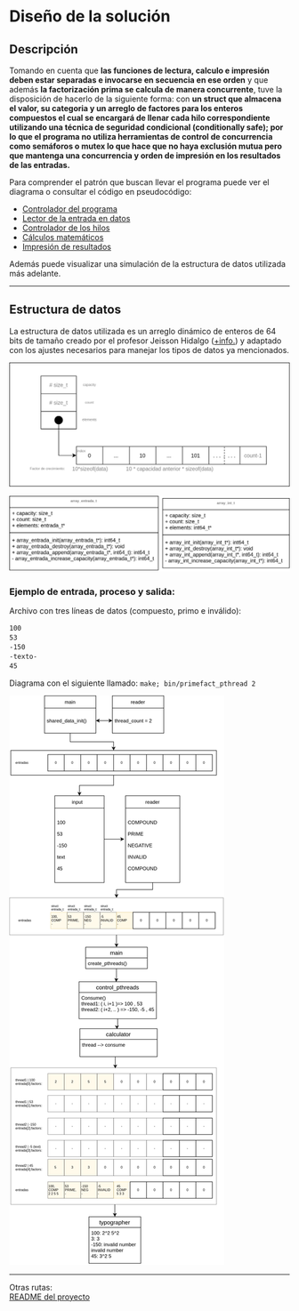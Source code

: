 
# Diseño de la solución

## **Descripción**

Tomando en cuenta que **las funciones de lectura, calculo e impresión deben estar separadas e invocarse en secuencia en ese orden** y que además **la factorización prima se calcula de manera concurrente**, tuve la disposición de hacerlo de la siguiente forma: con **un struct que almacena el valor, su categoria y un arreglo de factores para los enteros compuestos el cual se encargará de llenar cada hilo correspondiente utilizando una técnica de seguridad condicional (conditionally safe); por lo que el programa no utiliza herramientas de control de concurrencia como semáforos o mutex lo que hace que no haya exclusión mutua pero que mantenga una concurrencia y orden de impresión en los resultados de las entradas.**

Para comprender el patrón que buscan llevar el programa puede ver el diagrama o consultar el código en pseudocódigo:

- [Controlador del programa](./main.pseudo)
- [Lector de la entrada en datos](./reader.pseudo)
- [Controlador de los hilos](pthreads.pseudo)
- [Cálculos matemáticos](./calculator.pseudo)
- [Impresión de resultados](./typographer.pseudo)

Además puede visualizar una simulación de la estructura de datos utilizada más adelante.

---

## Estructura de datos

La estructura de datos utilizada es un arreglo dinámico de enteros de 64 bits de tamaño creado por el profesor Jeisson Hidalgo ([+info.](../README.md)) y adaptado con los ajustes necesarios para manejar los tipos de datos ya mencionados.

![Estructura del arreglo](./img/data_structure.png)

![UML](./img/arrayUML.png)

### **Ejemplo de entrada, proceso y salida:**

Archivo con tres líneas de datos (compuesto, primo e inválido):

~~~txt
100 
53
-150
-texto-
45
~~~

Diagrama con el siguiente llamado: `make; bin/primefact_pthread 2`

![Diagrama de memoria](./img/diagram.png)

---

Otras rutas:  
[README del proyecto](../README.md)
